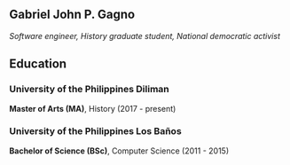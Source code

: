 ## Gabriel John P. Gagno
*Software engineer, History graduate student, National democratic activist*

## Education
### University of the Philippines Diliman
**Master of Arts (MA)**, History (2017 - present)

### University of the Philippines Los Baños
**Bachelor of Science (BSc)**, Computer Science (2011 - 2015)
<!--
**gabrielgagno/gabrielgagno** is a ✨ _special_ ✨ repository because its `README.md` (this file) appears on your GitHub profile.

Here are some ideas to get you started:

- 🔭 I’m currently working on ...
- 🌱 I’m currently learning ...
- 👯 I’m looking to collaborate on ...
- 🤔 I’m looking for help with ...
- 💬 Ask me about ...
- 📫 How to reach me: ...
- 😄 Pronouns: ...
- ⚡ Fun fact: ...
-->
